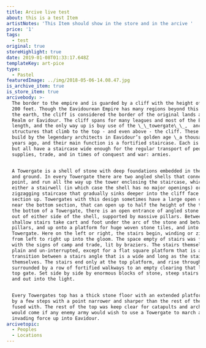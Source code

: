 ```yaml
---
title: Arcive live test
about: this is a test Item
artistNotes: 'This Item should show in the store and in the arcive '
price: '1'
tags:
  - test
original: true
storeHighlight: true
date: 2019-01-08T01:33:17.648Z
templateKey: art-pice
type:
  - Pastel
featuredImage: ../img/2018-05-06-14.08.47.jpg
is_archive_item: true
is_store_item: true
arcivebody: >-
  The border to the empire and is guarded by a cliff with the height of 150 to
  200 feet. Though the Eavidourean Empire has many regions beyond this wall of
  the earth, the cliff is considered the border of the original lands and the
  Realm or Eavidour. The cliff spans for many leagues and most of the Empire’s
  length, and the only way up is buy use of the \_\_towergate\_\_,  ancient
  structures that climb to the top - and even above - the cliff. These were
  build by the legendary architects in Eavidour’s golden age \_a thousand \_
  years ago, and their main function is a fortified staircase. Each is unique
  but all have a staircase wide enough for the regular transport of people
  supplies, trade, and in times of conquest and war: armies.


  A Towergate is a shell of stone with deep foundations embedded in the cliff
  and ground. In every Towergate there are two angled shells that connect in a
  point, and run all the way up the tower enclosing the staircase, which is
  either a stairwell (in which case the shell has no major openings) or a
  zigzagging staircase that gradually sinks deeper into the cliff face each
  section up. Towergates with this design sometimes have a large open cutout
  near the bottom section, that can open up to half the height of the tower. At
  the bottom of a Towergate, there is an open entrance of angled stone that jut
  out of either side of the shell, supported by massive pillars. Between these,
  shallow stairs take cart and foot under the arc of the stone and between the
  pillars, and up onto a platform for huge woven stone tiles, and into the
  Towergate. Here on the left or right, the stairs begin, winding or zigzagging
  from left to right up into the gloom. The space empty of stairs was filled
  with the signs of camp and trade, lit by braziers. The stairs themselves are
  plain and un-interrupted, except for a flat square platform that is a
  transition between a stairs angle that is a wide and long as the stairs
  themselves. The stairs end only at the top platform, and rise through
  surrounded by a row of fortified walkways to an empty clearing that let to the
  top gate. Set side by side by enormous blocks of stone, steep stairs ran up
  and out into the light.


  Every Towergates top has a thick stone floor with an extended platform raised
  by a few steps with a point narrower and sharper than the rest of the shell it
  fused with. The rest of the top was keep clear for catapults and archers that
  would come if any enemy army would wish to use a Towergate to march an
  invading force up into Eavidour.
arcivetopic:
  - Peoples
  - Locations
---
```


